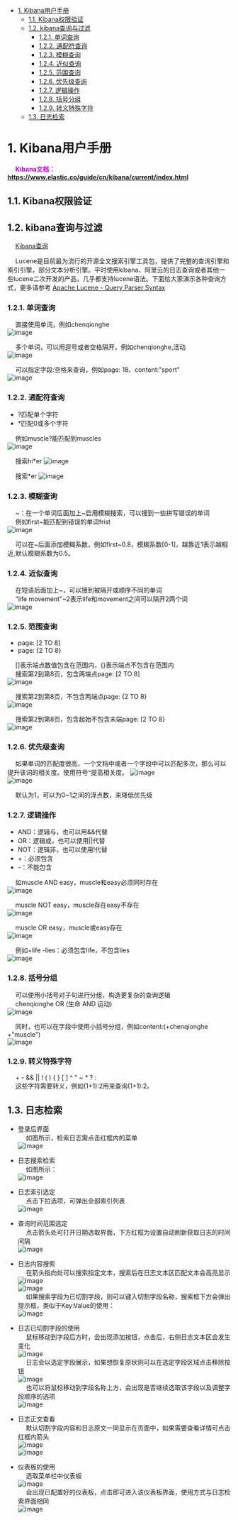 
<!-- TOC -->

- [1. Kibana用户手册](#1-kibana用户手册)
    - [1.1. Kibana权限验证](#11-kibana权限验证)
    - [1.2. kibana查询与过滤](#12-kibana查询与过滤)
        - [1.2.1. 单词查询](#121-单词查询)
        - [1.2.2. 通配符查询](#122-通配符查询)
        - [1.2.3. 模糊查询](#123-模糊查询)
        - [1.2.4. 近似查询](#124-近似查询)
        - [1.2.5. 范围查询](#125-范围查询)
        - [1.2.6. 优先级查询](#126-优先级查询)
        - [1.2.7. 逻辑操作](#127-逻辑操作)
        - [1.2.8. 括号分组](#128-括号分组)
        - [1.2.9. 转义特殊字符](#129-转义特殊字符)
    - [1.3. 日志检索](#13-日志检索)

<!-- /TOC -->

# 1. Kibana用户手册  
<!-- 
快用 Kibana 吧
https://mp.weixin.qq.com/s/Ky51TVhvDP0Mv1FlhNGycg
kibana设置中文
https://www.cnblogs.com/gaohanghang/p/12099614.html
在 Kibana 中显示图片及 Binary 字段类型介绍 
https://mp.weixin.qq.com/s/c1myzUz7fJhcG_ZjM9wguw


如何使用 Kibana 可视化地理位置数据 
https://mp.weixin.qq.com/s/96TBRzABHol27KrMncUkTQ

-->

&emsp; **<font color = "clime">Kibana文档：https://www.elastic.co/guide/cn/kibana/current/index.html</font>**  
## 1.1. Kibana权限验证  

<!-- 
Kibana验证  
https://www.lmlphp.com/user/18641/article/item/475053/

-->


## 1.2. kibana查询与过滤  
<!-- 
kibana查询与过滤
https://blog.csdn.net/weixin_39754616/article/details/110803809
-->
&emsp; [Kibana查询](/docs/ES/KibanaQuery.md)  

<!-- 

https://www.cnblogs.com/chenqionghe/p/12501218.html
-->

&emsp; Lucene是目前最为流行的开源全文搜索引擎工具包，提供了完整的查询引擎和索引引擎，部分文本分析引擎。平时使用kibana、阿里云的日志查询或者其他一些lucene二次开发的产品，几乎都支持lucene语法。下面给大家演示各种查询方式，更多请参考 [Apache Lucene - Query Parser Syntax](https://lucene.apache.org/core/2_9_4/queryparsersyntax.html)  

### 1.2.1. 单词查询
&emsp; 直接使用单词，例如chenqionghe  
![image](http://www.wt1814.com/static/view/images/ES/es-89.png)  

&emsp; 多个单词，可以用逗号或者空格隔开，例如chenqionghe,活动  
![image](http://www.wt1814.com/static/view/images/ES/es-90.png)  

&emsp; 可以指定字段:空格来查询，例如page: 18、content:"sport"  
![image](http://www.wt1814.com/static/view/images/ES/es-91.png)  


### 1.2.2. 通配符查询
* ?匹配单个字符
* *匹配0或多个字符

&emsp; 例如muscle?能匹配到muscles  
![image](http://www.wt1814.com/static/view/images/ES/es-92.png)  

&emsp; 搜索hi*er
![image](http://www.wt1814.com/static/view/images/ES/es-93.png)  

&emsp; 搜索*er
![image](http://www.wt1814.com/static/view/images/ES/es-94.png)  


### 1.2.3. 模糊查询
&emsp; ~：在一个单词后面加上~启用模糊搜索，可以搜到一些拼写错误的单词  
&emsp; 例如first~能匹配到错误的单词frist  
![image](http://www.wt1814.com/static/view/images/ES/es-95.png)  

&emsp; 可以在~后面添加模糊系数，例如first~0.8，模糊系数\[0-1]，越靠近1表示越相近,默认模糊系数为0.5。  

### 1.2.4. 近似查询
&emsp; 在短语后面加上~，可以搜到被隔开或顺序不同的单词  
&emsp; "life movement"~2表示life和movement之间可以隔开2两个词  
![image](http://www.wt1814.com/static/view/images/ES/es-96.png)  

### 1.2.5. 范围查询

* page: [2 TO 8]
* page: {2 TO 8}

&emsp; []表示端点数值包含在范围内，{}表示端点不包含在范围内  
&emsp; 搜索第2到第8页，包含两端点page: [2 TO 8]  
![image](http://www.wt1814.com/static/view/images/ES/es-97.png)  

&emsp; 搜索第2到第8页，不包含两端点page: {2 TO 8}  
![image](http://www.wt1814.com/static/view/images/ES/es-98.png)  

&emsp; 搜索第2到第8页，包含起始不包含末端page: [2 TO 8}  
![image](http://www.wt1814.com/static/view/images/ES/es-99.png)  

### 1.2.6. 优先级查询
&emsp; 如果单词的匹配度很高，一个文档中或者一个字段中可以匹配多次，那么可以提升该词的相关度。使用符号^提高相关度。
![image](http://www.wt1814.com/static/view/images/ES/es-100.png)  
![image](http://www.wt1814.com/static/view/images/ES/es-101.png)  

&emsp; 默认为1，可以为0~1之间的浮点数，来降低优先级

### 1.2.7. 逻辑操作

* AND：逻辑与，也可以用&&代替
* OR：逻辑或，也可以使用||代替
* NOT：逻辑非，也可以使用!代替
* +：必须包含
* -：不能包含

&emsp; 如muscle AND easy，muscle和easy必须同时存在  
![image](http://www.wt1814.com/static/view/images/ES/es-102.png)  

&emsp; muscle NOT easy，muscle存在easy不存在  
![image](http://www.wt1814.com/static/view/images/ES/es-103.png)  

&emsp; muscle OR easy，muscle或easy存在  
![image](http://www.wt1814.com/static/view/images/ES/es-104.png)  

&emsp; 例如+life -lies：必须包含life，不包含lies  
![image](http://www.wt1814.com/static/view/images/ES/es-105.png)  

### 1.2.8. 括号分组
&emsp; 可以使用小括号对子句进行分组，构造更复杂的查询逻辑  
&emsp; chenqionghe OR (生命 AND 运动)  
![image](http://www.wt1814.com/static/view/images/ES/es-106.png)  

&emsp; 同时，也可以在字段中使用小括号分组，例如content:(+chenqionghe +"muscle")  
![image](http://www.wt1814.com/static/view/images/ES/es-107.png)  


### 1.2.9. 转义特殊字符
&emsp; + - && || ! ( ) { } [ ] ^ " ~ * ? : \
&emsp; 这些字符需要转义，例如\(1\+1\)\:2用来查询(1+1):2。  


## 1.3. 日志检索  
* 登录后界面  
&emsp; 如图所示，检索日志需点击红框内的菜单  
![image](http://www.wt1814.com/static/view/images/ES/es-52.png)  
* 日志搜索检索  
&emsp; 如图所示：   
![image](http://www.wt1814.com/static/view/images/ES/es-53.png)  

* 日志索引选定  
&emsp; 点击下拉选项，可弹出全部索引列表  
![image](http://www.wt1814.com/static/view/images/ES/es-54.png)  

* 查询时间范围选定   
&emsp; 点击箭头处可打开日期选取界面，下方红框为设置自动刷新获取日志的时间间隔  
![image](http://www.wt1814.com/static/view/images/ES/es-55.png)  

* 日志内容搜索  
&emsp; 在箭头指向处可以搜索指定文本，搜索后在日志文本区匹配文本会高亮显示  
![image](http://www.wt1814.com/static/view/images/ES/es-56.png)  
![image](http://www.wt1814.com/static/view/images/ES/es-57.png)  
&emsp; 如果搜索字段为已切割字段，则可以键入切割字段名称，搜索框下方会弹出提示框，类似于Key:Value的使用：  
![image](http://www.wt1814.com/static/view/images/ES/es-58.png)  

* 日志已切割字段的使用  
&emsp; 鼠标移动到字段后方时，会出现添加按钮，点击后，右侧日志文本区会发生变化  
![image](http://www.wt1814.com/static/view/images/ES/es-59.png)  
&emsp; 日志会以选定字段展示，如果想恢复原状则可以在选定字段区域点击移除按钮  
![image](http://www.wt1814.com/static/view/images/ES/es-60.png)  
&emsp; 也可以将鼠标移动到字段名称上方，会出现是否继续选取该字段以及调整字段顺序的选项  
![image](http://www.wt1814.com/static/view/images/ES/es-61.png)  
* 日志正文查看  
&emsp; 默认切割字段内容和日志原文一同显示在页面中，如果需要查看详情可点击红框内箭头  
![image](http://www.wt1814.com/static/view/images/ES/es-62.png)  
![image](http://www.wt1814.com/static/view/images/ES/es-63.png)  
* 仪表板的使用  
&emsp; 选取菜单栏中仪表板  
![image](http://www.wt1814.com/static/view/images/ES/es-64.png)  
&emsp; 会出现已配置好的仪表板，点击即可进入该仪表板界面，使用方式与日志检索界面相同  
![image](http://www.wt1814.com/static/view/images/ES/es-65.png)  
